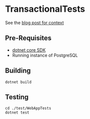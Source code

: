 # TransactionalTests

See the [blog post for context](http://nance.io/leveling-up-your-dotnet-testing-transactional-integration-testing-in-asp-net-core/)

## Pre-Requisites

* [dotnet core SDK](https://www.microsoft.com/net/download/macos)
* Running instance of PostgreSQL

## Building

```
dotnet build
```

## Testing

```
cd ./test/WebAppTests
dotnet test
```
